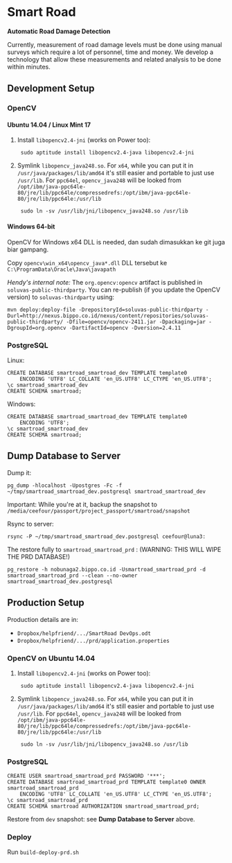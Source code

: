 # Smart Road

**Automatic Road Damage Detection**

Currently, measurement of road damage levels must be done using manual surveys which require a lot of personnel, time and money. We develop a technology that allow these measurements and related analysis to be done within minutes.

## Development Setup

### OpenCV

#### Ubuntu 14.04 / Linux Mint 17

1. Install `libopencv2.4-jni` (works on Power too):

        sudo aptitude install libopencv2.4-java libopencv2.4-jni

2. Symlink `libopencv_java248.so`.
    For `x64`, while you can put it in `/usr/java/packages/lib/amd64` it's still easier and portable to just use `/usr/lib`.
    For `ppc64el`, `opencv_java248` will be looked from
    `/opt/ibm/java-ppc64le-80/jre/lib/ppc64le/compressedrefs:/opt/ibm/java-ppc64le-80/jre/lib/ppc64le:/usr/lib`

        sudo ln -sv /usr/lib/jni/libopencv_java248.so /usr/lib

#### Windows 64-bit

OpenCV for Windows x64 DLL is needed, dan sudah dimasukkan ke git juga biar gampang.

Copy `opencv\win_x64\opencv_java*.dll` DLL tersebut ke `C:\ProgramData\Oracle\Java\javapath`

_Hendy's internal note:_ The `org.opencv:opencv` artifact is published in `soluvas-public-thirdparty`.
You can re-publish (if you update the OpenCV version) to `soluvas-thirdparty` using:

```
mvn deploy:deploy-file -DrepositoryId=soluvas-public-thirdparty -Durl=http://nexus.bippo.co.id/nexus/content/repositories/soluvas-public-thirdparty/ -Dfile=opencv/opencv-2411.jar -Dpackaging=jar -DgroupId=org.opencv -DartifactId=opencv -Dversion=2.4.11
```

### PostgreSQL

Linux:

    CREATE DATABASE smartroad_smartroad_dev TEMPLATE template0
        ENCODING 'UTF8' LC_COLLATE 'en_US.UTF8' LC_CTYPE 'en_US.UTF8';
    \c smartroad_smartroad_dev
    CREATE SCHEMA smartroad;

Windows:

    CREATE DATABASE smartroad_smartroad_dev TEMPLATE template0
        ENCODING 'UTF8';
    \c smartroad_smartroad_dev
    CREATE SCHEMA smartroad;

## Dump Database to Server

Dump it:

    pg_dump -hlocalhost -Upostgres -Fc -f ~/tmp/smartroad_smartroad_dev.postgresql smartroad_smartroad_dev

Important: While you're at it, backup the snapshot to `/media/ceefour/passport/project_passport/smartroad/snapshot`

Rsync to server:

    rsync -P ~/tmp/smartroad_smartroad_dev.postgresql ceefour@luna3:

The restore fully to `smartroad_smartroad_prd` : (WARNING: THIS WILL WIPE THE PRD DATABASE!)

    pg_restore -h nobunaga2.bippo.co.id -Usmartroad_smartroad_prd -d smartroad_smartroad_prd --clean --no-owner smartroad_smartroad_dev.postgresql 


## Production Setup

Production details are in:

* `Dropbox/helpfriend/.../SmartRoad DevOps.odt`
* `Dropbox/helpfriend/.../prd/application.properties`

### OpenCV on Ubuntu 14.04

1. Install `libopencv2.4-jni` (works on Power too):

        sudo aptitude install libopencv2.4-java libopencv2.4-jni

2. Symlink `libopencv_java248.so`.
    For `x64`, while you can put it in `/usr/java/packages/lib/amd64` it's still easier and portable to just use `/usr/lib`.
    For `ppc64el`, `opencv_java248` will be looked from
    `/opt/ibm/java-ppc64le-80/jre/lib/ppc64le/compressedrefs:/opt/ibm/java-ppc64le-80/jre/lib/ppc64le:/usr/lib`

        sudo ln -sv /usr/lib/jni/libopencv_java248.so /usr/lib

### PostgreSQL

    CREATE USER smartroad_smartroad_prd PASSWORD '***';
    CREATE DATABASE smartroad_smartroad_prd TEMPLATE template0 OWNER smartroad_smartroad_prd
        ENCODING 'UTF8' LC_COLLATE 'en_US.UTF8' LC_CTYPE 'en_US.UTF8';
    \c smartroad_smartroad_prd
    CREATE SCHEMA smartroad AUTHORIZATION smartroad_smartroad_prd;

Restore from `dev` snapshot: see **Dump Database to Server** above. 

### Deploy

Run `build-deploy-prd.sh`
